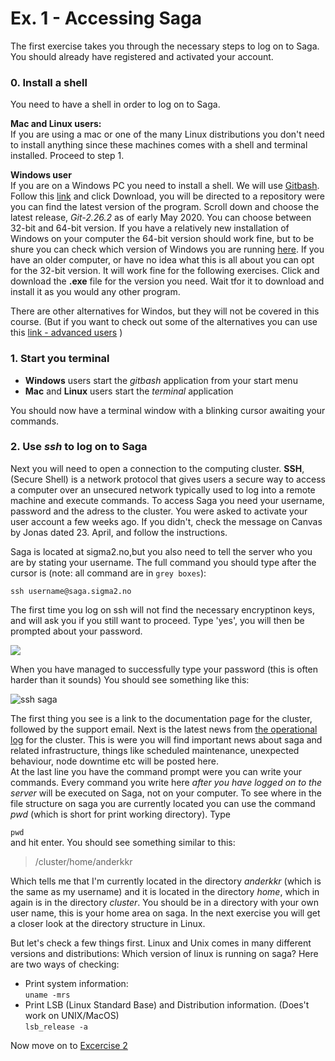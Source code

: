 # Ex. 1 - Accessing Saga

The first exercise takes you through the necessary steps to log on to Saga.
You should already have registered and activated your account.

### 0. Install a shell
You need to have a shell in order to log on to Saga.   

**Mac and Linux users:**  
If you are using a mac or one of the many Linux distributions you don't need to install anything since these machines comes with a shell and terminal installed. Proceed to step 1.

**Windows user**  
If you are on a Windows PC you need to install a shell. We will use
[Gitbash](https://gitforwindows.org/). Follow this [link]((https://gitforwindows.org/)) and click Download, you will be directed to a repository were you can find the latest version of the program. Scroll down and choose the latest release, _Git-2.26.2_ as of early May 2020. You can choose between 32-bit and 64-bit version. If you have a relatively new installation of Windows on your computer the 64-bit version should work fine, but to be shure you can check which version of Windows you are running [here](https://www.howtogeek.com/howto/21726/how-do-i-know-if-im-running-32-bit-or-64-bit-windows-answers/). If you have an older computer, or have no idea what this is all about you can opt for the 32-bit version. It will work fine for the following exercises. Click and download the **.exe** file for the version you need. Wait tfor it to download and install it as you would any other program.

There are other alternatives for Windos, but they will not be covered in this course. (But if you want to check out some of the alternatives you can use this [link - advanced users](http://faculty.smu.edu/reynolds/unixtut/windows.html) )



### 1. Start you terminal
- **Windows** users start the _gitbash_ application from your start menu
- **Mac** and **Linux** users start the _terminal_ application

You should now have a terminal window with a blinking cursor awaiting your commands.

### 2. Use _ssh_ to log on to Saga

Next you will need  to open a connection to the computing cluster. **SSH**, (Secure Shell) is a network protocol that gives users a secure way to access a computer over an unsecured network typically used to log into a remote machine and execute commands. To access Saga you need your username, password and the adress to the cluster. You were asked to activate your user account a few weeks ago. If you didn't, check the message on Canvas by Jonas dated 23. April, and follow the instructions.

Saga is located at sigma2.no,but you also need to tell the server who you are by stating your username. The full command you should type after the cursor is (note: all command are in ```grey boxes```):

```ssh username@saga.sigma2.no```

The first time you log on ssh will not find the necessary encryptinon keys, and will ask you if you still want to proceed. Type 'yes', you will then be prompted about your password.

![](/Exercises/images/01_Encryption_Key.png)

When you have managed to successfully type your password (this is often harder than it sounds) You should see something like this:

![ssh saga](/Exercises/images/01_ssh_saga.png)

The first thing you see is a link to the documentation page for the cluster, followed by the support email. Next is the latest news from [the operational log](https://opslog.sigma2.no/) for the cluster. This is were you will find important news about saga and related infrastructure, things like scheduled maintenance, unexpected behaviour, node downtime etc will be posted here.  
At the last line you have the command prompt were you can write your commands. Every command you write here _after you have logged on to the server_ will be executed on Saga, not on your computer. To see where in the file structure on saga you are currently located you can use the command _pwd_ (which is short for print working directory). Type

```pwd```  
and hit enter.
You should see something similar to this:
>/cluster/home/anderkkr  

Which tells me that I'm currently located in the directory _anderkkr_ (which is the same as my username) and it is located in the directory _home_, which in again is in the directory _cluster_. You should be in a directory with your own user name, this is your home area on saga. In the next exercise you will get a closer look at the directory structure in Linux.

But let's check a few things first. Linux and Unix comes in many different versions and distributions:
Which version of linux is running on saga? Here are two ways of checking:
- Print system information:  
``` uname -mrs ```  
- Print LSB (Linux Standard Base) and Distribution information. (Does't work on UNIX/MacOS)  
``` lsb_release -a ```



Now move on to [Excercise 2](Exercises/Exercise_2.md)

